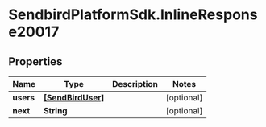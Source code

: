 # SendbirdPlatformSdk.InlineResponse20017

## Properties

Name | Type | Description | Notes
------------ | ------------- | ------------- | -------------
**users** | [**[SendBirdUser]**](SendBirdUser.md) |  | [optional] 
**next** | **String** |  | [optional] 


